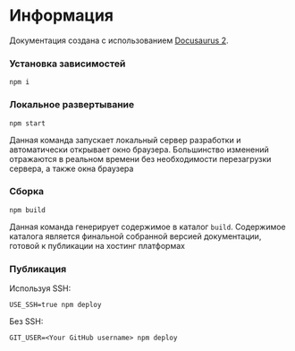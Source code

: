 # Информация

Документация создана с использованием [Docusaurus 2](https://docusaurus.io/).

### Установка зависимостей

```
npm i
```

### Локальное развертывание

```
npm start
```

Данная команда запускает локальный сервер разработки и автоматически открывает окно браузера. Большинство изменений отражаются в реальном времени без необходимости перезагрузки сервера, а также окна браузера

### Сборка

```
npm build
```

Данная команда генерирует содержимое в каталог `build`. Содержимое каталога является финальной собранной версией документации, готовой к публикации на хостинг платформах 

### Публикация

Используя SSH:

```
USE_SSH=true npm deploy
```

Без SSH:

```
GIT_USER=<Your GitHub username> npm deploy
```